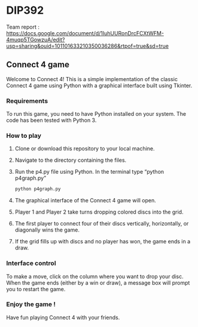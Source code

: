 # DIP392

Team report : https://docs.google.com/document/d/1IuhUURonDrcFCXtWFM-4muqp5TGowzuA/edit?usp=sharing&ouid=101101633210350036286&rtpof=true&sd=true

## Connect 4 game

Welcome to Connect 4! This is a simple implementation of the classic Connect 4 game using Python with a graphical interface built using Tkinter.

### Requirements

To run this game, you need to have Python installed on your system. The code has been tested with Python 3.

### How to play

1. Clone or download this repository to your local machine.  
2. Navigate to the directory containing the files.  
3. Run the p4.py file using Python. In the terminal type “python p4graph.py”
  
   ```bash  
   python p4graph.py  
    ``` 
4. The graphical interface of the Connect 4 game will open.  
5. Player 1 and Player 2 take turns dropping colored discs into the grid.  
6. The first player to connect four of their discs vertically, horizontally, or diagonally wins the game.  
7. If the grid fills up with discs and no player has won, the game ends in a draw.

### Interface control

To make a move, click on the column where you want to drop your disc.  
When the game ends (either by a win or draw), a message box will prompt you to restart the game.

### Enjoy the game ! 

Have fun playing Connect 4 with your friends.  
